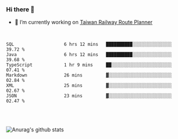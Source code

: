 ### Hi there 👋

- 🔭 I’m currently working on [Taiwan Railway Route Planner](https://github.com/Taiwan-Railway-Route-Planner)

<br/>

<!--START_SECTION:waka-->

```text
SQL                   6 hrs 12 mins   ██████████░░░░░░░░░░░░░░░   39.72 %
Java                  6 hrs 12 mins   ██████████░░░░░░░░░░░░░░░   39.68 %
TypeScript            1 hr 9 mins     ██░░░░░░░░░░░░░░░░░░░░░░░   07.41 %
Markdown              26 mins         ▓░░░░░░░░░░░░░░░░░░░░░░░░   02.84 %
XML                   25 mins         ▓░░░░░░░░░░░░░░░░░░░░░░░░   02.67 %
JSON                  23 mins         ▓░░░░░░░░░░░░░░░░░░░░░░░░   02.47 %
```

<!--END_SECTION:waka-->

<br/>
<br/>

![Anurag's github stats](https://github-readme-stats.vercel.app/api?username=DepickereSven&show_icons=true&theme=tokyonight)



<!--
**DepickereSven/DepickereSven** is a ✨ _special_ ✨ repository because its `README.md` (this file) appears on your GitHub profile.

Here are some ideas to get you started:

- 🔭 I’m currently working on ...
- 🌱 I’m currently learning ...
- 👯 I’m looking to collaborate on ...
- 🤔 I’m looking for help with ...
- 💬 Ask me about ...
- 📫 How to reach me: ...
- 😄 Pronouns: ...
- ⚡ Fun fact: ...
-->
